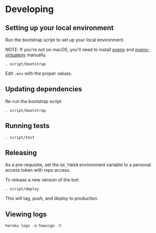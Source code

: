 # Developing

## Setting up your local environment

Run the bootstrap script to set up your local environment.

NOTE: If you're not on macOS, you'll need to install [pyenv](https://github.com/pyenv/pyenv) and [pyenv-virtualenv](https://github.com/pyenv/pyenv-virtualenv) manually.

```
. script/bootstrap
```

Edit `.env` with the proper values.

## Updating dependencies

Re-run the bootstrap script

```
. script/bootstrap
```

## Running tests

```
. script/test
```

## Releasing

As a pre-requisite, set the `GH_TOKEN` environment variable to a personal access token with repo access.

To release a new version of the bot:

```
. script/deploy
```

This will tag, push, and deploy to production.

## Viewing logs

```
heroku logs -a howsign -t
```
